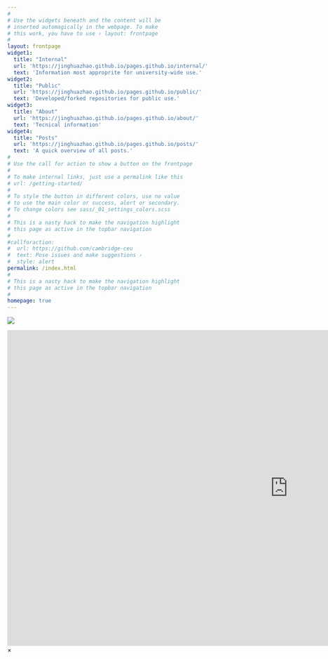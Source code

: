 ```yaml
---
#
# Use the widgets beneath and the content will be
# inserted automagically in the webpage. To make
# this work, you have to use › layout: frontpage
#
layout: frontpage
widget1:
  title: "Internal"
  url: 'https://jinghuazhao.github.io/pages.github.io/internal/'
  text: 'Information most approprite for university-wide use.'
widget2:
  title: "Public"
  url: 'https://jinghuazhao.github.io/pages.github.io/public/'
  text: 'Developed/forked repositories for public use.'
widget3:
  title: "About"
  url: 'https://jinghuazhao.github.io/pages.github.io/about/'
  text: 'Tecnical information'
widget4:
  title: "Posts"
  url: 'https://jinghuazhao.github.io/pages.github.io/posts/'
  text: 'A quick overview of all posts.'
#
# Use the call for action to show a button on the frontpage
#
# To make internal links, just use a permalink like this
# url: /getting-started/
#
# To style the button in different colors, use no value
# to use the main color or success, alert or secondary.
# To change colors see sass/_01_settings_colors.scss
#
# This is a nasty hack to make the navigation highlight
# this page as active in the topbar navigation
#
#callforaction:
#  url: https://github.com/cambridge-ceu
#  text: Pose issues and make suggestions ›
#  style: alert
permalink: /index.html
#
# This is a nasty hack to make the navigation highlight
# this page as active in the topbar navigation
#
homepage: true
---
```


![](https://jinghuazhao.github.io/pages.github.io/assets/images/curtsy-alice-alice-in-wonderland-disney.gif)

<div id="videoModal" class="reveal-modal large" data-reveal="">
  <div class="flex-video widescreen vimeo" style="display: block;">
    <iframe width="1280" height="720" src="https://www.youtube.com/embed/3b5zCFSmVvU" frameborder="0" allowfullscreen></iframe>
  </div>
  <a class="close-reveal-modal">&#215;</a>
</div>
